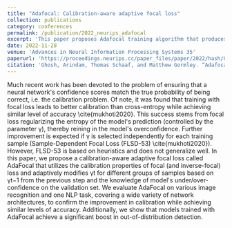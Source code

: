 ```yaml
---
title: "Adafocal: Calibration-aware adaptive focal loss"
collection: publications
category: conferences
permalink: /publication/2022_neurips_adafocal
excerpt: 'This paper proposes Adafocal training algorithm that produces better calibrated models without any significant loss in accuracy/performance.'
date: 2022-11-28
venue: 'Advances in Neural Information Processing Systems 35'
paperurl: 'https://proceedings.neurips.cc/paper_files/paper/2022/hash/0a692a24dbc744fca340b9ba33bc6522-Abstract-Conference.html'
citation: 'Ghosh, Arindam, Thomas Schaaf, and Matthew Gormley. “Adafocal: Calibration-aware adaptive focal loss.” Advances in Neural Information Processing Systems 35 (2022): 1583-1595.'
---
```


Much recent work has been devoted to the problem of ensuring that a neural network's confidence scores match the true probability of being correct, i.e. the calibration problem. Of note, it was found that training with focal loss leads to better calibration than cross-entropy while achieving similar level of accuracy \cite{mukhoti2020}. This success stems from focal loss regularizing the entropy of the model's prediction (controlled by the parameter γ), thereby reining in the model's overconfidence. Further improvement is expected if γ is selected independently for each training sample (Sample-Dependent Focal Loss (FLSD-53) \cite{mukhoti2020}). However, FLSD-53 is based on heuristics and does not generalize well. In this paper, we propose a calibration-aware adaptive focal loss called AdaFocal that utilizes the calibration properties of focal (and inverse-focal) loss and adaptively modifies γt for different groups of samples based on γt−1 from the previous step and the knowledge of model's under/over-confidence on the validation set. We evaluate AdaFocal on various image recognition and one NLP task, covering a wide variety of network architectures, to confirm the improvement in calibration while achieving similar levels of accuracy. Additionally, we show that models trained with AdaFocal achieve a significant boost in out-of-distribution detection.
